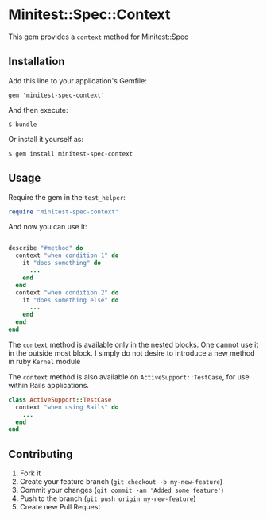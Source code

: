 # Minitest::Spec::Context

This gem provides a ```context``` method for Minitest::Spec

## Installation

Add this line to your application's Gemfile:

    gem 'minitest-spec-context'

And then execute:

    $ bundle

Or install it yourself as:

    $ gem install minitest-spec-context

## Usage

Require the gem in the `test_helper`:

```ruby
require "minitest-spec-context"
```

And now you can use it:

```ruby

describe "#method" do
  context "when condition 1" do
    it "does something" do
      ...
    end
  end
  context "when condition 2" do
    it "does something else" do
      ...
    end
  end
end
```
The ```context``` method is available only in the nested blocks. One cannot use it in the outside most block. I simply do not desire to introduce a new method in ruby ```Kernel``` module

The ```context``` method is also available on ```ActiveSupport::TestCase```, for use within Rails applications.


```ruby
class ActiveSupport::TestCase
  context "when using Rails" do
    ...
  end
end
```

## Contributing

1. Fork it
2. Create your feature branch (`git checkout -b my-new-feature`)
3. Commit your changes (`git commit -am 'Added some feature'`)
4. Push to the branch (`git push origin my-new-feature`)
5. Create new Pull Request
